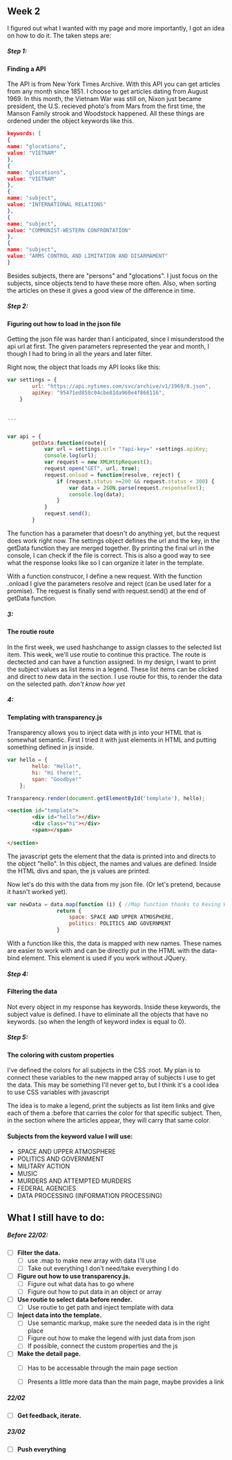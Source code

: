 ## Week 2

I figured out what I wanted with my page and more importantly, I got an idea on how to do it.
The taken steps are: 

##### Step 1:
#### Finding a API

The API is from New York Times Archive. With this API you can get articles from any month since 1851. I choose to get articles dating from August 1969. In this month, the Vietnam War was still on, Nixon just became president, the U.S. recieved photo's from Mars from the first time, the Manson Family strook and Woodstock happened. All these things are ordened under the object keywords like this.
```json
keywords: [
{
name: "glocations",
value: "VIETNAM"
},
{
name: "glocations",
value: "VIETNAM"
},
{
name: "subject",
value: "INTERNATIONAL RELATIONS"
},
{
name: "subject",
value: "COMMUNIST-WESTERN CONFRONTATION"
},
{
name: "subject",
value: "ARMS CONTROL AND LIMITATION AND DISARMAMENT"
}
```
Besides subjects, there are "persons" and "glocations". I just focus on the subjects, since objects tend to have these more often. Also, when sorting the articles on these it gives a good view of the difference in time.

##### Step 2:
#### Figuring out how to load in the json file

Getting the json file was harder than I anticipated, since I misunderstood the api url at first. The given parameters represented the year and month, I though I had to bring in all the years and later filter.

Right now, the object that loads my API looks like this:
```javascript
var settings = {
        url: "https://api.nytimes.com/svc/archive/v1/1969/8.json",
        apiKey: "95471ed858c04cbe81da960e4f866116",
    }


...


var api = {
        getData:function(route){
            var url = settings.url+ "?api-key=" +settings.apiKey;
            console.log(url);
            var request = new XMLHttpRequest();
            request.open("GET", url, true);
            request.onload = function(resolve, reject) {
                if (request.status >=200 && request.status < 300) {
                    var data = JSON.parse(request.responseText);
                    console.log(data);
                }
            }
            request.send();
        }
```
The function has a parameter that doesn't do anything yet, but the request does work right now. The settings object defines the url and the key, in the getData function they are merged together. By printing the final url in the console, I can check if the file is correct. This is also a good way to see what the response looks like so I can organize it later in the template. 

With a function construcor, I define a new request. With the function .onload I give the parameters resolve and reject (can be used later for a promise). The request is finally send with request.send() at the end of getData function.

##### 3:
#### The routie route

In the first week, we used hashchange to assign classes to the selected list item. This week, we'll use routie to continue this practice. The route is dectected and can have a function assigned. In my design, I want to print the subject values as list items in a legend. These list items can be clicked and direct to new data in the section. I use routie for this, to render the data on the selected path. 
*don't know how yet*

##### 4:
#### Templating with transparency.js

Transparency allows you to inject data with js into your HTML that is somewhat semantic. First I tried it with just elements in HTML and putting something defined in js inside. 
```javascript
var hello = {
        hello: "Hello!",
        hi: "Hi there!",
        span: "Goodbye!"
    };

Transparency.render(document.getElementById('template'), hello);
```
```html
<section id="template">
        <div id="hello"></div>
        <div class="hi"></div>
        <span></span>
                        
</section>
```
The javascript gets the element that the data is printed into and directs to the object "hello". In this object, the names and values are defined. Inside the HTML divs and span, the js values are printed.

Now let's do this with the data from my json file. (Or let's pretend, because it hasn't worked yet).

```javascript
var newData = data.map(function (i) { //Map function thanks to Keving Wang --thanks to Chana @niyorn>
                return {
                    space: SPACE AND UPPER ATMOSPHERE, 
                    politics: POLITICS AND GOVERNMENT
                }
```
With a function like this, the data is mapped with new names. These names are easier to work with and can be directly put in the HTML with the data-bind element. This element is used if you work without JQuery. 

##### Step 4:
#### Filtering the data

Not every object in my response has keywords. Inside these keywords, the subject value is defined. I have to eliminate all the objects that have no keywords. (so when the length of keyword index is equal to 0).

##### Step 5:
#### The coloring with custom properties

I've defined the colors for all subjects in the CSS :root. My plan is to connect these variables to the new mapped array of subjects I use to get the data. This may be something I'll never get to, but I think it's a cool idea to use CSS variables with javascript

The idea is to make a legend, print the subjects as list item links and give each of them a :before that carries the color for that specific subject. Then, in the section where the articles appear, they will carry that same color. 

#### Subjects from the keyword value I will use:

- SPACE AND UPPER ATMOSPHERE
- POLITICS AND GOVERNMENT
- MILITARY ACTION
- MUSIC
- MURDERS AND ATTEMPTED MURDERS
- FEDERAL AGENCIES
- DATA PROCESSING (INFORMATION PROCESSING)

## What I still have to do:

##### Before 22/02:
- [ ] __Filter the data.__
    - [ ] use .map to make new array with data I'll use
    - [ ] Take out everything I don't need/take everything I do
- [ ] __Figure out how to use transparency.js.__
    - [ ] Figure out what data has to go where
    - [ ] Figure out how to put data in an object or array
- [ ] __Use routie to select data before render.__
    - [ ] Use routie to get path and inject template with data
- [ ] __Inject data into the template.__
    - [ ] Use semantic markup, make sure the needed data is in the right place
    - [ ] Figure out how to make the legend with just data from json
    - [ ] If possible, connect the custom properties and the js
- [ ] __Make the detail page.__
    - [ ] Has to be accessable through the main page section
    - [ ] Presents a little more data than the main page, maybe provides a link


##### 22/02
- [ ] __Get feedback, iterate.__

##### 23/02 
- [ ] __Push everything__
